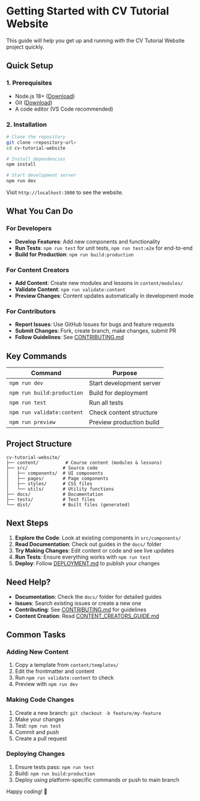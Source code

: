 # Getting Started with CV Tutorial Website

This guide will help you get up and running with the CV Tutorial Website project quickly.

## Quick Setup

### 1. Prerequisites
- Node.js 18+ ([Download](https://nodejs.org/))
- Git ([Download](https://git-scm.com/))
- A code editor (VS Code recommended)

### 2. Installation
```bash
# Clone the repository
git clone <repository-url>
cd cv-tutorial-website

# Install dependencies
npm install

# Start development server
npm run dev
```

Visit `http://localhost:3000` to see the website.

## What You Can Do

### For Developers
- **Develop Features**: Add new components and functionality
- **Run Tests**: `npm run test` for unit tests, `npm run test:e2e` for end-to-end
- **Build for Production**: `npm run build:production`

### For Content Creators
- **Add Content**: Create new modules and lessons in `content/modules/`
- **Validate Content**: `npm run validate:content`
- **Preview Changes**: Content updates automatically in development mode

### For Contributors
- **Report Issues**: Use GitHub Issues for bugs and feature requests
- **Submit Changes**: Fork, create branch, make changes, submit PR
- **Follow Guidelines**: See [CONTRIBUTING.md](CONTRIBUTING.md)

## Key Commands

| Command | Purpose |
|---------|---------|
| `npm run dev` | Start development server |
| `npm run build:production` | Build for deployment |
| `npm run test` | Run all tests |
| `npm run validate:content` | Check content structure |
| `npm run preview` | Preview production build |

## Project Structure

```
cv-tutorial-website/
├── content/          # Course content (modules & lessons)
├── src/             # Source code
│   ├── components/  # UI components
│   ├── pages/       # Page components
│   ├── styles/      # CSS files
│   └── utils/       # Utility functions
├── docs/            # Documentation
├── tests/           # Test files
└── dist/            # Built files (generated)
```

## Next Steps

1. **Explore the Code**: Look at existing components in `src/components/`
2. **Read Documentation**: Check out guides in the `docs/` folder
3. **Try Making Changes**: Edit content or code and see live updates
4. **Run Tests**: Ensure everything works with `npm run test`
5. **Deploy**: Follow [DEPLOYMENT.md](DEPLOYMENT.md) to publish your changes

## Need Help?

- **Documentation**: Check the `docs/` folder for detailed guides
- **Issues**: Search existing issues or create a new one
- **Contributing**: See [CONTRIBUTING.md](CONTRIBUTING.md) for guidelines
- **Content Creation**: Read [CONTENT_CREATORS_GUIDE.md](CONTENT_CREATORS_GUIDE.md)

## Common Tasks

### Adding New Content
1. Copy a template from `content/templates/`
2. Edit the frontmatter and content
3. Run `npm run validate:content` to check
4. Preview with `npm run dev`

### Making Code Changes
1. Create a new branch: `git checkout -b feature/my-feature`
2. Make your changes
3. Test: `npm run test`
4. Commit and push
5. Create a pull request

### Deploying Changes
1. Ensure tests pass: `npm run test`
2. Build: `npm run build:production`
3. Deploy using platform-specific commands or push to main branch

Happy coding! 🚀